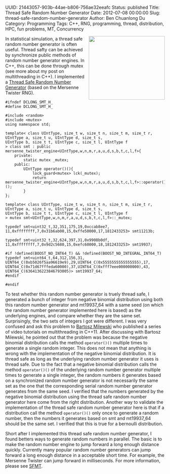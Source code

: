 UUID: 21443057-903b-44ae-b806-756ae32eeafc
Status: published
Title: Thread Safe Random Number Generator
Date: 2012-07-08 00:00:00
Slug: thread-safe-random-number-generator
Author: Ben Chuanlong Du
Category: Programming
Tags: C++, RNG, programming, thread, distribution, HPC, fun problems, MT, Concurrency

[SFMT]: http://www.math.sci.hiroshima-u.ac.jp/~m-mat/MT/SFMT/#dSFMT
[Thread Safe Random Number Generator]: http://www.legendu.net/media/rng/smt.h

<img src="http://www.legendu.net/media/rng/random-number-generator.png" height="200" width="240" align="right"/>

In statistical simulation, a thread safe random number generator is often useful. 
Thread safty can be achieved by synchronize public methods of random number generator engines. 
In C++, 
this can be done through mutex (see more about my post on multithreading in C++). 
I implemented a [Thread Safe Random Number Generator][] (based on the Mersenne Twister RNG).

    #ifndef DCLONG_SMT_H_
    #define DCLONG_SMT_H_

    #include <random>
    #include <mutex>
    using namespace std;

    template< class UIntType, size_t w, size_t n, size_t m, size_t r,
    UIntType a, size_t u, UIntType d, size_t s,
    UIntType b, size_t t, UIntType c, size_t l, UIntType f
    > class smt : public mersenne_twister_engine<UIntType,w,n,m,r,a,u,d,s,b,t,c,l,f>{
        private:
            static mutex _mutex;
        public:
            UIntType operator()(){
                lock_guard<mutex> lck(_mutex);
                return mersenne_twister_engine<UIntType,w,n,m,r,a,u,d,s,b,t,c,l,f>::operator()();
            }
    };

    template< class UIntType, size_t w, size_t n, size_t m, size_t r,
    UIntType a, size_t u, UIntType d, size_t s,
    UIntType b, size_t t, UIntType c, size_t l, UIntType f
    > mutex smt<UIntType,w,n,m,r,a,u,d,s,b,t,c,l,f>::_mutex;

    typedef smt<uint32_t,32,351,175,19,0xccab8ee7,
    11,0xffffffff,7,0x31b6ab00,15,0xffe50000,17,1812433253> smt11213b;

    typedef smt<uint32_t,32,624,397,31,0x9908b0df,
    11,0xffffffff,7,0x9d2c5680,15,0xefc60000,18,1812433253> smt19937;

    #if !defined(BOOST_NO_INT64_T) && !defined(BOOST_NO_INTEGRAL_INT64_T)
    typedef smt<uint64_t,64,312,156,31,
    UINT64_C(0xb5026f5aa96619e9),29,UINT64_C(0x5555555555555555),17,
    UINT64_C(0x71d67fffeda60000),37,UINT64_C(0xfff7eee000000000),43,
    UINT64_C(6364136223846793005)> smt19937_64;
    #endif

    #endif

To test whether this random number generator is truely thread safe, 
I generated a bunch of integer from negative binomial distribution 
using both this random number generator and mt19937_64 
with a same seed (on which the random number generator implemented here is based) 
as the underlying engines, 
and compare whether they are the same set. 
Surprisingly, 
the two sets of integers I got were different. 
I was very confused and ask this problem to [Bartosz Milewski](http://bartoszmilewski.com/) 
who published a series of video tutorials on multithreading in C++11. 
After discussing with Bartosz Milewski, 
he pointed out that the problem was because 
the negative binomial distribution calls the method `operator()()` multiple times 
to generate a single random integer. 
This does not mean that anything is wrong with the implementation of the negative binomial distribution. 
It is thread safe as long as the underlying random number generator it uses is thread safe. 
Due to the fact that a negative binomial distribution calls the method `operator()()` 
of the underlying random number generator multiple times to generate a single integer, 
the random numbers it generates based on a synchronized random number generator
is not necessarily the same set as the one 
that the corresponding serial random number generator generates from the same seed. 
I verified that the numbers generated by the negative binomial distribution 
using the thread safe random number generator here come from the right distribution. 
Another way to validate the implementation of the thread safe random number generator here is that 
if a distribution call the method `operator()()` only once to generate a random number, 
then the numbers it generates based on smt and mt19937_64 should be the same set. 
I verified that this is true for a bernoulli distribution. 

Short after I implemented this thread safe random number generator, 
I found betters ways to generate random numbers in parallel. 
The basic is to make the random number engine to jump forward a long enough distance quickly. 
Currently many popular random number generators can jump forward a long enough distance 
in a acceptable short time. 
For example, 
the Mersenne Twister can jump forward in milliseconds. 
For more information, please see [SFMT][].
